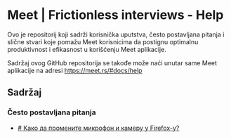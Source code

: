 
# Meet | Frictionless interviews - Help
Ovo je repositorij koji sadrži korisnička uputstva, često postavljana pitanja i slične stvari koje pomažu Meet korisnicima da postignu optimalnu produktivnost i efikasnost u korišćenju Meet aplikacije.

Sadržaj ovog GitHub repositorija se takođe može naći unutar same Meet aplikacije na adresi https://meet.rs/#docs/help

## Sadržaj


### Često postavljana pitanja

- [# Како да промените микрофон и камеру у Firefox-у?](help-config-firefox.md)
